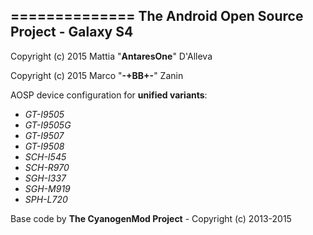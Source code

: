 ==============
The Android Open Source Project - Galaxy S4
--------------
Copyright (c) 2015 Mattia "**AntaresOne**" D'Alleva

Copyright (c) 2015 Marco "**-+BB+-**" Zanin

AOSP device configuration for **unified variants**:
- *GT-I9505*
- *GT-I9505G*
- *GT-I9507*
- *GT-I9508*
- *SCH-I545*
- *SCH-R970*
- *SGH-I337*
- *SGH-M919*
- *SPH-L720*

Base code by **The CyanogenMod Project** - Copyright (c) 2013-2015
